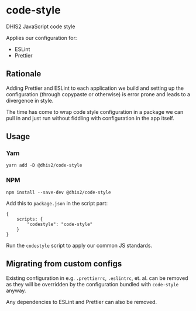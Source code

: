 # code-style

DHIS2 JavaScript code style

Applies our configuration for:

- ESLint
- Prettier

## Rationale

Adding Prettier and ESLint to each application we build and setting up
the configuration (through copypaste or otherwise) is error prone and
leads to a divergence in style.

The time has come to wrap code style configuration in a package we can
pull in and just run without fiddling with configuration in the app
itself.

## Usage

### Yarn

```
yarn add -D @dhis2/code-style
```

### NPM

```
npm install --save-dev @dhis2/code-style
```

Add this to `package.json` in the script part:

```
{
    scripts: {
        "codestyle": "code-style"
    }
}
```

Run the `codestyle` script to apply our common JS standards.

## Migrating from custom configs

Existing configuration in e.g. `.prettierrc`, `.eslintrc`, et. al. can
be removed as they will be overridden by the configuration bundled with
`code-style` anyway.

Any dependencies to ESLint and Prettier can also be removed.
